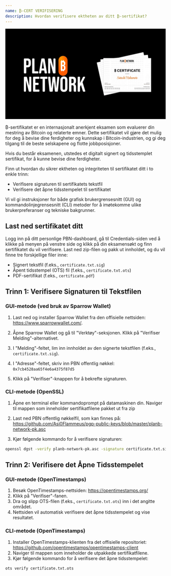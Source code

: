 ```yaml
---
name: ₿-CERT VERIFISERING
description: Hvordan verifisere ektheten av ditt ₿-sertifikat?
---
```


![cover](assets/cover.webp)

₿-sertifikatet er en internasjonalt anerkjent eksamen som evaluerer din mestring av Bitcoin og relaterte emner. Dette sertifikatet vil gjøre det mulig for deg å bevise dine ferdigheter og kunnskap i Bitcoin-industrien, og gi deg tilgang til de beste selskapene og flotte jobbposisjoner.

Hvis du består eksamenen, utstedes et digitalt signert og tidsstemplet sertifikat, for å kunne bevise dine ferdigheter.

Finn ut hvordan du sikrer ektheten og integriteten til sertifikatet ditt i to enkle trinn:

- Verifisere signaturen til sertifikatets tekstfil
- Verifisere det åpne tidsstempelet til sertifikatet

Vi vil gi instruksjoner for både grafisk brukergrensesnitt (GUI) og kommandolinjegrensesnitt (CLI) metoder for å imøtekomme ulike brukerpreferanser og tekniske bakgrunner.

## Last ned sertifikatet ditt

Logg inn på ditt personlige PBN-dashboard, gå til Credentials-siden ved å klikke på menyen på venstre side og klikk på din eksamensøkt og finn sertifikatet du vil verifisere.
Last ned zip-filen og pakk ut innholdet, og du vil finne tre forskjellige filer inne:

- Signert tekstfil (f.eks., `certificate.txt.sig`)
- Åpent tidsstempel (OTS) fil (f.eks., `certificate.txt.ots`)
- PDF-sertifikat (f.eks., `certificate.pdf`)

## Trinn 1: Verifisere Signaturen til Tekstfilen

### GUI-metode (ved bruk av Sparrow Wallet)

1. Last ned og installer Sparrow Wallet fra den offisielle nettsiden: https://www.sparrowwallet.com/.

2. Åpne Sparrow Wallet og gå til "Verktøy"-seksjonen.
   Klikk på "Verifiser Melding"-alternativet.

3. I "Melding"-feltet, lim inn innholdet av den signerte tekstfilen (f.eks., `certificate.txt.sig`).

4. I "Adresse"-feltet, skriv inn PBN offentlig nøkkel: `0x7cb4528aa65f4e6a4375f87d5`

5. Klikk på "Verifiser"-knappen for å bekrefte signaturen.

### CLI-metode (OpenSSL)

1. Åpne en terminal eller kommandoprompt på datamaskinen din.
   Naviger til mappen som inneholder sertifikatfilene pakket ut fra zip

2. Last ned PBN offentlig nøkkelfil, som kan finnes på: https://github.com/Asi0Flammeus/pgp-public-keys/blob/master/planb-network-pk.asc

3. Kjør følgende kommando for å verifisere signaturen:

```bash
openssl dgst -verify planb-network-pk.asc -signature certificate.txt.sig certificate.txt
```

## Trinn 2: Verifisere det Åpne Tidsstempelet

### GUI-metode (OpenTimestamps)

1. Besøk OpenTimestamps-nettsiden: https://opentimestamps.org/
2. Klikk på "Verifiser"-fanen.
3. Dra og slipp OTS-filen (f.eks., `certificate.txt.ots`) inn i det angitte området.
4. Nettsiden vil automatisk verifisere det åpne tidsstempelet og vise resultatet.

### CLI-metode (OpenTimestamps)

1. Installer OpenTimestamps-klienten fra det offisielle repositoriet: https://github.com/opentimestamps/opentimestamps-client
2. Naviger til mappen som inneholder de utpakkede sertifikatfilene.
3. Kjør følgende kommando for å verifisere det åpne tidsstempelet:

```bash
ots verify certificate.txt.ots
```